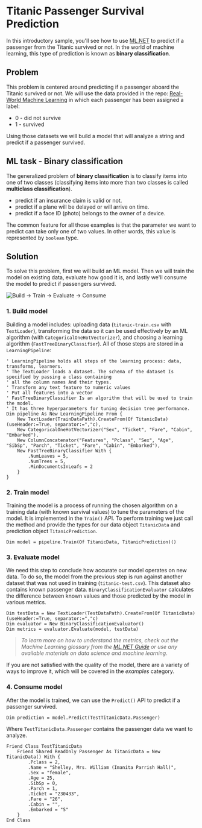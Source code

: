 # Titanic Passenger Survival Prediction

In this introductory sample, you'll see how to use [ML.NET](https://www.microsoft.com/net/learn/apps/machine-learning-and-ai/ml-dotnet) to predict if a passenger from the Titanic survived or not. In the world of machine learning, this type of prediction is known as **binary classification**.

## Problem

This problem is centered around predicting if a passenger aboard the Titanic survived or not. We will use the data provided in the repo: [Real-World Machine Learning](https://github.com/brinkar/real-world-machine-learning/blob/master/data/titanic.csv) in which each passenger has been assigned a label:

* 0 - did not survive
* 1 - survived

Using those datasets we will build a model that will analyze a string and predict if a passenger survived.

## ML task - Binary classification

The generalized problem of **binary classification** is to classify items into one of two classes (classifying items into more than two classes is called **multiclass classification**).

* predict if an insurance claim is valid or not.
* predict if a plane will be delayed or will arrive on time.
* predict if a face ID (photo) belongs to the owner of a device.

The common feature for all those examples is that the parameter we want to predict can take only one of two values. In other words, this value is represented by `boolean` type.

## Solution

To solve this problem, first we will build an ML model. Then we will train the model on existing data, evaluate how good it is, and lastly we'll consume the model to predict if passengers survived.

![Build -> Train -> Evaluate -> Consume](../../../../../master/samples/visualbasic/getting-started/shared_content/modelpipeline.png)

### 1. Build model

Building a model includes: uploading data (`titanic-train.csv` with `TextLoader`), transforming the data so it can be used effectively by an ML algorithm (with `CategoricalOneHotVectorizer`), and choosing a learning algorithm (`FastTreeBinaryClassifier`). All of those steps are stored in a `LearningPipeline`:

```VB
' LearningPipeline holds all steps of the learning process: data, transforms, learners.  
' The TextLoader loads a dataset. The schema of the dataset Is specified by passing a class containing
' all the column names And their types.
' Transform any text feature to numeric values
' Put all features into a vector
' FastTreeBinaryClassifier Is an algorithm that will be used to train the model.
' It has three hyperparameters for tuning decision tree performance. 
Dim pipeline As New LearningPipeline From {
    New TextLoader(TrainDataPath).CreateFrom(Of TitanicData)(useHeader:=True, separator:=","c),
    New CategoricalOneHotVectorizer("Sex", "Ticket", "Fare", "Cabin", "Embarked"),
    New ColumnConcatenator("Features", "Pclass", "Sex", "Age", "SibSp", "Parch", "Ticket", "Fare", "Cabin", "Embarked"),
    New FastTreeBinaryClassifier With {
        .NumLeaves = 5,
        .NumTrees = 5,
        .MinDocumentsInLeafs = 2
    }
}
```

### 2. Train model

Training the model is a process of running the chosen algorithm on a training data (with known survival values) to tune the parameters of the model. It is implemented in the `Train()` API. To perform training we just call the method and provide the types for our data object `TitanicData` and  prediction object `TitanicPrediction`.

```VB
Dim model = pipeline.Train(Of TitanicData, TitanicPrediction)()
```

### 3. Evaluate model

We need this step to conclude how accurate our model operates on new data. To do so, the model from the previous step is run against another dataset that was not used in training (`titanic-test.csv`). This dataset also contains known passenger data. `BinaryClassificationEvaluator` calculates the difference between known values and those predicted by the model in various metrics.

```VB
Dim testData = New TextLoader(TestDataPath).CreateFrom(Of TitanicData)(useHeader:=True, separator:=","c)
Dim evaluator = New BinaryClassificationEvaluator()
Dim metrics = evaluator.Evaluate(model, testData)
```

>*To learn more on how to understand the metrics, check out the Machine Learning glossary from the [ML.NET Guide](https://docs.microsoft.com/en-us/dotnet/machine-learning/) or use any available materials on data science and machine learning*.

If you are not satisfied with the quality of the model, there are a variety of ways to improve it, which will be covered in the *examples* category.

### 4. Consume model

After the model is trained, we can use the `Predict()` API to predict if a passenger survived.

```VB
Dim prediction = model.Predict(TestTitanicData.Passenger)
```

Where `TestTitanicData.Passenger` contains the passenger data we want to analyze.

```VB
Friend Class TestTitanicData
    Friend Shared ReadOnly Passenger As TitanicData = New TitanicData() With {
        .Pclass = 2,
        .Name = "Shelley, Mrs. William (Imanita Parrish Hall)",
        .Sex = "female",
        .Age = 25,
        .SibSp = 0,
        .Parch = 1,
        .Ticket = "230433",
        .Fare = "26",
        .Cabin = "",
        .Embarked = "S"
    }
End Class
```
